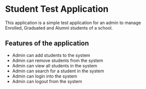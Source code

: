 # Student Test Application

This application is a simple test application for an admin to manage Enrolled, Graduated and Alumni students of a school.

## Features of the application
* Admin can add students to the system
* Admin can remove students from the system
* Admin can view all students in the system
* Admin can search for a student in the system
* Admin can login into the system
* Admin can logout from the system
